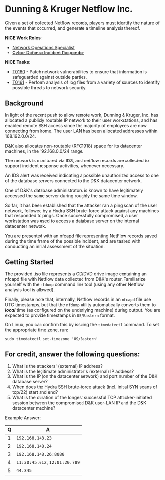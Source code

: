 # Dunning & Kruger Netflow Inc.

Given a set of collected Netflow records, players must identify the nature
of the events that occurred, and generate a timeline analysis thereof.

**NICE Work Roles:**

- [Network Operations Specialist](https://niccs.cisa.gov/workforce-development/nice-framework/workroles?name=Network%20Operations%20Specialist)
- [Cyber Defense Incident Responder](https://niccs.cisa.gov/workforce-development/nice-framework/workroles?name=Cyber%20Defense%20Incident%20Responder)

**NICE Tasks:**

- [T0160](https://niccs.cisa.gov/workforce-development/nice-framework/tasks?id=T0160&description=All) - Patch network vulnerabilities to ensure that information is safeguarded against outside parties.
- [T0161](https://niccs.cisa.gov/workforce-development/nice-framework/tasks?id=T0161&description=All) - Perform analysis of log files from a variety of sources to identify possible threats to network security.

## Background

In light of the recent push to allow remote work, Dunning & Kruger, Inc. has
allocated a publicly routable IP network to their user workstations, and has
enabled remote SSH access since the majority of employees are now connecting
from home. The user LAN has been allocated addresses within 168.192.0.0/24.

D&K also allocates non-routable (RFC1918) space for its datacenter machines,
in the 192.168.0.0/24 range.

The network is monitored via IDS, and netflow records are collected to
support incident response activities, whenever necessary.

An IDS alert was received indicating a possible unauthorized access to one
of the database servers connected to the D&K datacenter network.

One of D&K's database administrators is known to have legitimately accessed
the same server during roughly the same time window.

So far, it has been established that the attacker ran a ping scan of the user
network, followed by a Hydra SSH brute-force attack against any machines that
responded to pings. Once successfully compromised, a user workstation was
used to access a database server on the internal datacenter network.

You are presented with an nfcapd file representing NetFlow records saved
during the time frame of the possible incident, and are tasked with
conducting an initial assessment of the situation.

## Getting Started

The provided .iso file represents a CD/DVD drive image containing
an nfcapd file with Netflow data collected from D&K's router. Familiarize
yourself with the `nfdump` command line tool (using any other Netflow
analysis tool is allowed).

Finally, please note that, internally, Netflow records in an `nfcapd` file
use UTC timestamps, but that the `nfdump` utility automatically converts
them to ***local*** time (as configured on the underlying machine) during
output. You are expected to provide timestamps in `US/Eastern` format.

On Linux, you can confirm this by issuing the `timedatectl` command. To set
the appropriate time zone, run:

  ```
  sudo timedatectl set-timezone 'US/Eastern'
  ```

## For credit, answer the following questions:

1. What is the attackers' (external) IP address?
2. What is the legitimate administrator's (external) IP address?
3. What is the IP (on the datacenter network) and port number of the D&K
   database server?
4. When does the Hydra SSH brute-force attack (incl. initial SYN scans of
   tcp/22) start and end?
5. What is the duration of the longest successful TCP attacker-initiated
   session between the compromised D&K user-LAN IP and the D&K datacenter
   machine?

Example Answer:

| Q | A                           |
|---|-----------------------------|
| 1 | `192.168.148.23`            |
| 2 | `192.168.148.24`            |
| 3 | `192.168.148.26:8080`       |
| 4 | `11:30:45.012,12:01:20.789` |
| 5 | `44.345`                    |
